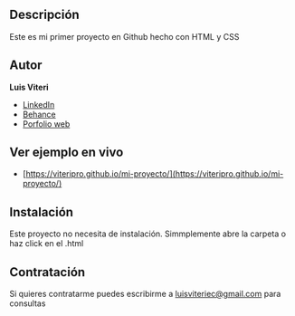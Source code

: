 ## Descripción

Este es mi primer proyecto en Github hecho con HTML y CSS

## Autor
**Luis Viteri**

* [LinkedIn](https://www.linkedin.com/in/luis-viteri-a47471243)
* [Behance](https://www.behance.net/midominio)
* [Porfolio web](https://midominio.es/)

## Ver ejemplo en vivo
- [https://viteripro.github.io/mi-proyecto/](https://viteripro.github.io/mi-proyecto/)

## Instalación
Este proyecto no necesita de instalación. Simmplemente abre la carpeta o haz click en el .html

## Contratación
Si quieres contratarme puedes escribirme a luisviteriec@gmail.com para consultas
